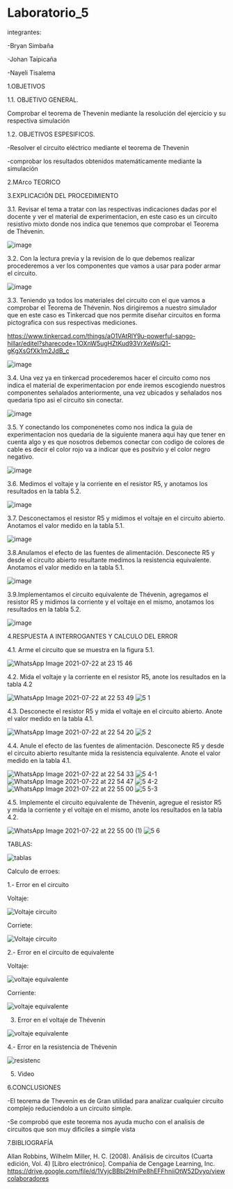 # Laboratorio_5

integrantes:

-Bryan Simbaña

-Johan Taipicaña

-Nayeli Tisalema

1.OBJETIVOS

1.1. OBJETIVO GENERAL.

Comprobar el teorema de Thevenin mediante la resolución del ejercicio y su respectiva simulación

1.2. OBJETIVOS ESPESIFICOS.

-Resolver el circuito eléctrico mediante el teorema de Thevenin

-comprobar los resultados obtenidos matemáticamente  mediante la simulación 

2.MArco TEORICO


3.EXPLICACIÓN DEL PROCEDIMIENTO

3.1. Revisar el tema a tratar con las respectivas indicaciones dadas por el docente y ver el material de experimentacion, en este caso es un circuito resistivo mixto donde nos indica que tenemos que comprobar el Teorema de Thévenin.

![image](https://user-images.githubusercontent.com/85320165/126723379-32317dd2-8ae0-4235-9201-c015df559c97.png)


3.2. Con la lectura previa y la revision de lo que debemos realizar procederemos a ver los  componentes que vamos a usar para poder armar el circuito.

![image](https://user-images.githubusercontent.com/85320165/126724073-d4f4805f-3281-4c67-bda7-9fb60c68aa65.png)

3.3. Teniendo ya todos los materiales del circuito con el que vamos a comprobar el Teorema de Thévenin. Nos dirigiremos a nuestro simulador que en este caso es Tinkercad que nos permite diseñar circuitos en forma pictografica con sus respectivas mediciones.

https://www.tinkercad.com/things/aO1VAtRlY9u-powerful-sango-hillar/editel?sharecode=1OXnW5ugHZtKud93VrXeWsiQ1-gKgXsGfXk1m2JdB_c

![image](https://user-images.githubusercontent.com/85320165/126724150-a40263df-fd94-4739-a446-f18433a1766f.png)


3.4. Una vez ya en tinkercad procederemos hacer el circuito como nos indica el material de experimentacion por ende iremos escogiendo nuestros componentes señalados anteriormente, una vez ubicados y señalados nos quedaria tipo asi el circuito sin conectar.

![image](https://user-images.githubusercontent.com/85320165/126724742-236706f0-e130-4b90-93c3-c5b4a1262d27.png)

3.5. Y conectando los componenetes como nos indica la guia de experimentacion nos quedaria de la siguiente manera aqui hay que tener en cuenta algo y es que nosotros debemos conectar con codigo de colores de cable es decir el color rojo va a indicar que es positvio y el color negro negativo.

![image](https://user-images.githubusercontent.com/85320165/126724397-dece593d-df43-4e6d-86a7-7ffff38f3a92.png)

3.6. Medimos el voltaje y la corriente en el resistor R5,  y anotamos los resultados en la tabla 5.2.

![image](https://user-images.githubusercontent.com/85320165/126726871-1a19970e-c1f0-47ac-9f23-94f3156cb84e.png)

3.7. Desconectamos el resistor R5 y midimos el voltaje en el circuito abierto. Anotamos el valor
medido en la tabla 5.1.

![image](https://user-images.githubusercontent.com/85320165/126726978-6dbbb41f-9e3f-4146-a4a9-9203b45eadf0.png)


3.8.Anulamos el efecto de las fuentes de alimentación. Desconecte R5 y desde el circuito
abierto resultante medimos la resistencia equivalente. Anotamos el valor medido en la tabla 5.1.

![image](https://user-images.githubusercontent.com/85320165/126727274-3ac91d4b-a448-4d26-b3d6-0bc303df6e9b.png)

3.9.Implementamos el circuito equivalente de Thévenin, agregamos el resistor R5 y midimos la
corriente y el voltaje en el mismo, anotamos los resultados en la tabla 5.2.

![image](https://user-images.githubusercontent.com/85320165/126733075-45d0c2e2-0b69-4ec3-9766-a097d937b9eb.png)

4.RESPUESTA A INTERROGANTES Y CALCULO DEL ERROR

4.1.	Arme el circuito que se muestra en la figura 5.1.

![WhatsApp Image 2021-07-22 at 23 15 46](https://user-images.githubusercontent.com/81887698/126736786-c8e9b504-4386-4759-88e6-d8dbfb325097.jpeg)


4.2.	Mida el voltaje y la corriente en el resistor R5, anote los resultados en la tabla 4.2

![WhatsApp Image 2021-07-22 at 22 53 49](https://user-images.githubusercontent.com/81887698/126736790-54c391e1-07f5-4909-8279-3f650b4b501e.jpeg)
![5 1](https://user-images.githubusercontent.com/81887698/126736805-c3f4e7d3-4c0a-4d05-a11b-9b923a81e4ff.PNG)

4.3.	Desconecte el resistor R5 y mida el voltaje en el circuito abierto. Anote el valor medido en la tabla 4.1.

  ![WhatsApp Image 2021-07-22 at 22 54 20](https://user-images.githubusercontent.com/81887698/126736912-7dadd326-7dd5-4768-90e9-e5888636988c.jpeg)
  ![5 2](https://user-images.githubusercontent.com/81887698/126736914-b6e02fb3-02fb-4d01-a109-9beed4a4d9b9.PNG)
  
4.4.	Anule el efecto de las fuentes de alimentación. Desconecte R5 y desde el circuito abierto resultante mida la resistencia equivalente. Anote el valor medido en la tabla 4.1.

![WhatsApp Image 2021-07-22 at 22 54 33](https://user-images.githubusercontent.com/81887698/126736982-4c452651-d918-4877-99ae-d4b1ab0d6e88.jpeg)
![5 4-1](https://user-images.githubusercontent.com/81887698/126736993-79539135-6aaa-4313-bc13-d5ce6e47c847.PNG)
![WhatsApp Image 2021-07-22 at 22 54 47](https://user-images.githubusercontent.com/81887698/126737074-33e03fcc-9930-4f8d-85bf-85fe498fe521.jpeg)
![5 4-2](https://user-images.githubusercontent.com/81887698/126737068-0aba75e2-e776-40e2-973e-f1954e9eec0a.PNG)
![WhatsApp Image 2021-07-22 at 22 55 00](https://user-images.githubusercontent.com/81887698/126737133-23a094be-f2e4-495c-b060-8a3120edc712.jpeg)
![5 5-3](https://user-images.githubusercontent.com/81887698/126737140-b1497c3c-2b46-464d-91d6-11b1e57457c3.PNG)

4.5.	Implemente el circuito equivalente de Thévenin, agregue el resistor R5 y mida la corriente y el voltaje en el mismo, anote los resultados en la tabla 4.2.

![WhatsApp Image 2021-07-22 at 22 55 00 (1)](https://user-images.githubusercontent.com/81887698/126737209-ffe281ad-4ef8-4f98-b6ba-4d7c8bbf264f.jpeg)
![5 6](https://user-images.githubusercontent.com/81887698/126737211-8ec9e4c9-3fa2-440b-bc52-06a8fe39289a.PNG)

TABLAS:

![tablas](https://user-images.githubusercontent.com/81887698/126737274-d028773c-c654-47df-a610-c0412e17a2bb.PNG)


Calculo de erroes:

1.- Error en el circuito 

Voltaje:

![Voltaje circuito](https://user-images.githubusercontent.com/81887698/126737352-d0a9b118-fd04-4a47-b947-269fe3defcdd.PNG)

Corriete:

![Voltaje circuito](https://user-images.githubusercontent.com/81887698/126737367-3a33b331-6425-4380-8443-8bbd7a3a7609.PNG)

2.- Error en el circuito de equivalente

Voltaje:

![voltaje equivalente](https://user-images.githubusercontent.com/81887698/126737417-bc0ac79b-98b6-4ebf-9924-cc08b7a8f5fa.PNG)

Corriente:

![voltaje equivalente](https://user-images.githubusercontent.com/81887698/126737419-6bed3d91-8c8c-4bf3-825c-8b5d416b9d74.PNG)

3. Error en el voltaje de Thévenin

![voltaje equivalente](https://user-images.githubusercontent.com/81887698/126737457-2a18693a-bfe2-4bd5-bbb8-69aa75955dab.PNG)

4.- Error en la resistencia de Thévenin

![resistenc](https://user-images.githubusercontent.com/81887698/126737506-2d11aa36-4bf2-48b1-83c9-040ba71848de.PNG)



5. Video 



6.CONCLUSIONES

-El teorema de Thevenin es de Gran utilidad para analizar cualquier circuito complejo reduciendolo a un circuito simple.

-Se comprobó que este teorema nos ayuda mucho con el analisis de circuitos que son muy dificiles a simple vista

7.BIBLIOGRAFÍA 

Allan Robbins, Wilhelm Miller, H. C. (2008). Análisis de circuitos (Cuarta edición, Vol. 4) [Libro electrónico]. Compañia de Cengage Learning, Inc. https://drive.google.com/file/d/1VyjcBBbI2HnIPe8hEFFhniiOtW52Dvyo/viewcolaboradores
